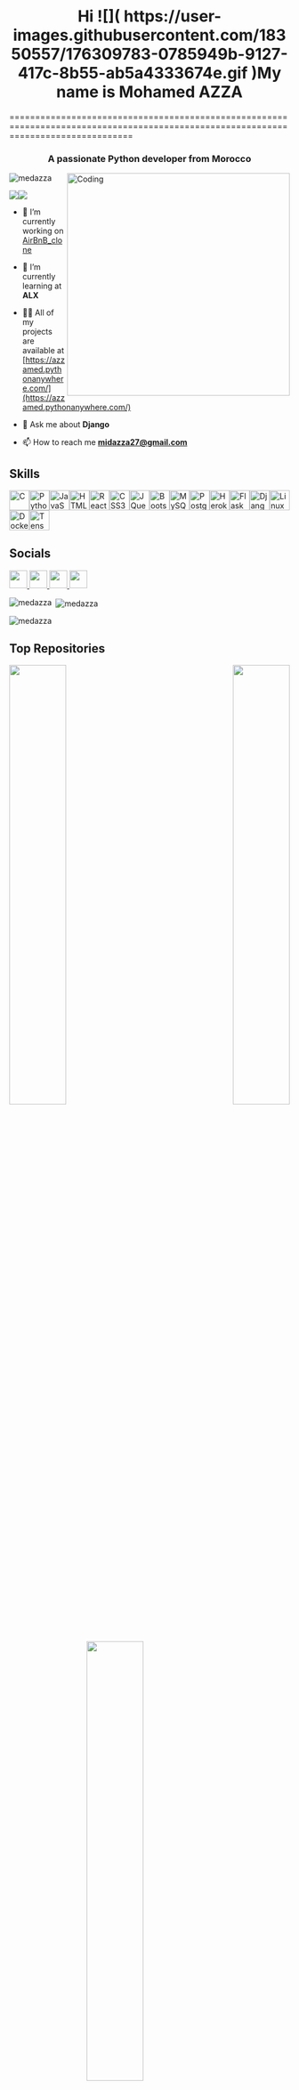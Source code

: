<h1 align="center"> Hi ![]( https://user-images.githubusercontent.com/18350557/176309783-0785949b-9127-417c-8b55-ab5a4333674e.gif )My name is Mohamed AZZA </h1>
====================================================================================================================================
<h3 align="center">A passionate Python developer from Morocco</h3>

<img align="right" alt="Coding" width="400" src="https://cdn.dribbble.com/users/926537/screenshots/4502924/python-2.gif">

<p align="left"> <img src="https://komarev.com/ghpvc/?username=medazza&label=Profile%20views&color=0e75b6&style=flat" alt="medazza" /></p>

<p><a href="https://www.github.com/medazza" target="_blank" rel="noreferrer"><img
src="https://img.shields.io/github/followers/medazza?logo=github&style=for-the-badge&color=0891b2&labelColor=000000" /></a><a href="https://www.x.com/midazza27" target="_blank" rel="noreferrer"><img src="https://img.shields.io/twitter/follow/midazza27?logo=twitter&style=for-the-badge&color=0891b2&labelColor=000000" /></a></p>

- 🔭 I’m currently working on [AirBnB_clone](https://github.com/medazza/binary_trees)

- 🌱 I’m currently learning at **ALX**

- 👨‍💻 All of my projects are available at [https://azzamed.pythonanywhere.com/](https://azzamed.pythonanywhere.com/)

- 💬 Ask me about **Django**

- 📫 How to reach me **midazza27@gmail.com**

## Skills

<p align="left">
<a href="https://docs.microsoft.com/en-us/cpp/?view=msvc-170" target="_blank" rel="noreferrer"><img src="https://raw.githubusercontent.com/danielcranney/readme-generator/main/public/icons/skills/c-colored.svg" width="36" height="36" alt="C" /></a><a href="https://www.python.org/" target="_blank" rel="noreferrer"><img src="https://raw.githubusercontent.com/danielcranney/readme-generator/main/public/icons/skills/python-colored.svg" width="36" height="36" alt="Python" /></a><a href="https://developer.mozilla.org/en-US/docs/Web/JavaScript" target="_blank" rel="noreferrer"><img src="https://raw.githubusercontent.com/danielcranney/readme-generator/main/public/icons/skills/javascript-colored.svg" width="36" height="36" alt="JavaScript" /></a><a href="https://developer.mozilla.org/en-US/docs/Glossary/HTML5" target="_blank" rel="noreferrer"><img src="https://raw.githubusercontent.com/danielcranney/readme-generator/main/public/icons/skills/html5-colored.svg" width="36" height="36" alt="HTML5" /></a><a href="https://reactjs.org/" target="_blank" rel="noreferrer"><img src="https://raw.githubusercontent.com/danielcranney/readme-generator/main/public/icons/skills/react-colored.svg" width="36" height="36" alt="React" /></a><a href="https://www.w3.org/TR/CSS/#css" target="_blank" rel="noreferrer"><img src="https://raw.githubusercontent.com/danielcranney/readme-generator/main/public/icons/skills/css3-colored.svg" width="36" height="36" alt="CSS3" /></a><a href="https://jquery.com/" target="_blank" rel="noreferrer"><img src="https://raw.githubusercontent.com/danielcranney/readme-generator/main/public/icons/skills/jquery-colored.svg" width="36" height="36" alt="JQuery" /></a><a href="https://getbootstrap.com/" target="_blank" rel="noreferrer"><img src="https://raw.githubusercontent.com/danielcranney/readme-generator/main/public/icons/skills/bootstrap-colored.svg" width="36" height="36" alt="Bootstrap" /></a><a href="https://www.mysql.com/" target="_blank" rel="noreferrer"><img src="https://raw.githubusercontent.com/danielcranney/readme-generator/main/public/icons/skills/mysql-colored.svg" width="36" height="36" alt="MySQL" /></a><a href="https://www.postgresql.org/" target="_blank" rel="noreferrer"><img src="https://raw.githubusercontent.com/danielcranney/readme-generator/main/public/icons/skills/postgresql-colored.svg" width="36" height="36" alt="PostgreSQL" /></a><a href="https://www.heroku.com/" target="_blank" rel="noreferrer"><img src="https://raw.githubusercontent.com/danielcranney/readme-generator/main/public/icons/skills/heroku-colored.svg" width="36" height="36" alt="Heroku" /></a><a href="https://flask.palletsprojects.com/en/2.0.x/" target="_blank" rel="noreferrer"><img src="https://raw.githubusercontent.com/danielcranney/readme-generator/main/public/icons/skills/flask-colored.svg" width="36" height="36" alt="Flask" /></a><a href="https://www.djangoproject.com/" target="_blank" rel="noreferrer"><img src="https://raw.githubusercontent.com/danielcranney/readme-generator/main/public/icons/skills/django-colored.svg" width="36" height="36" alt="Django" /></a><a href="https://www.linux.org" target="_blank" rel="noreferrer"><img src="https://raw.githubusercontent.com/danielcranney/readme-generator/main/public/icons/skills/linux-colored.svg" width="36" height="36" alt="Linux" /></a><a href="https://www.docker.com/" target="_blank" rel="noreferrer"><img src="https://raw.githubusercontent.com/danielcranney/readme-generator/main/public/icons/skills/docker-colored.svg" width="36" height="36" alt="Docker" /></a><a href="https://www.tensorflow.org/" target="_blank" rel="noreferrer"><img src="https://raw.githubusercontent.com/danielcranney/readme-generator/main/public/icons/skills/tensorflow-colored.svg" width="36" height="36" alt="TensorFlow" /></a>
</p>

## Socials

<p align="left"> <a href="https://discord.com/users/azza2844" target="_blank" rel="noreferrer"> <picture> <source media="(prefers-color-scheme: dark)" srcset="undefined" /> <source media="(prefers-color-scheme: light)" srcset="https://raw.githubusercontent.com/danielcranney/readme-generator/main/public/icons/socials/discord.svg" /> <img src="https://raw.githubusercontent.com/danielcranney/readme-generator/main/public/icons/socials/discord.svg" width="32" height="32" /> </picture> </a> <a href="https://www.github.com/medazza" target="_blank" rel="noreferrer"> <picture> <source media="(prefers-color-scheme: dark)" srcset="https://raw.githubusercontent.com/danielcranney/readme-generator/main/public/icons/socials/github-dark.svg" /> <source media="(prefers-color-scheme: light)" srcset="https://raw.githubusercontent.com/danielcranney/readme-generator/main/public/icons/socials/github.svg" /> <img src="https://raw.githubusercontent.com/danielcranney/readme-generator/main/public/icons/socials/github.svg" width="32" height="32" /> </picture> </a> <a href="https://www.linkedin.com/in/mohamed-azza-a2895385/" target="_blank" rel="noreferrer"> <picture> <source media="(prefers-color-scheme: dark)" srcset="https://raw.githubusercontent.com/danielcranney/readme-generator/main/public/icons/socials/linkedin-dark.svg" /> <source media="(prefers-color-scheme: light)" srcset="https://raw.githubusercontent.com/danielcranney/readme-generator/main/public/icons/socials/linkedin.svg" /> <img src="https://raw.githubusercontent.com/danielcranney/readme-generator/main/public/icons/socials/linkedin.svg" width="32" height="32" /> </picture> </a> <a href="https://www.x.com/midazza27" target="_blank" rel="noreferrer"> <picture> <source media="(prefers-color-scheme: dark)" srcset="https://raw.githubusercontent.com/danielcranney/readme-generator/main/public/icons/socials/twitter-dark.svg" /> <source media="(prefers-color-scheme: light)" srcset="https://raw.githubusercontent.com/danielcranney/readme-generator/main/public/icons/socials/twitter.svg" /> <img src="https://raw.githubusercontent.com/danielcranney/readme-generator/main/public/icons/socials/twitter.svg" width="32" height="32" /> </picture> </a></p>


<p><img align="left" src="https://github-readme-stats.vercel.app/api/top-langs?username=medazza&show_icons=true&locale=en&layout=compact" alt="medazza" /></p>

<p>&nbsp;<img align="center" src="https://github-readme-stats.vercel.app/api?username=medazza&show_icons=true&locale=en" alt="medazza" /></p>

<p><img align="center" src="https://github-readme-streak-stats.herokuapp.com/?user=medazza&" alt="medazza" /></p>

## Top Repositories

<div width="100%" align="center"><a href="https://github.com/medazza/alx-low_level_programming" align="left"><img align="left" width="45%" src="https://github-readme-stats.vercel.app/api/pin/?username=medazza&repo=alx-low_level_programming&title_color=3382ed&text_color=ffffff&icon_color=0891b2&bg_color=000000&hide_border=true&locale=en" /></a><a href="https://github.com/medazza/alx-system_engineering-devops" align="right"><img align="right" width="45%" src="https://github-readme-stats.vercel.app/api/pin/?username=medazza&repo=alx-system_engineering-devops&title_color=3382ed&text_color=ffffff&icon_color=0891b2&bg_color=000000&hide_border=true&locale=en" /></a>
</div>
<div width="100%" align="center"><a href="https://github.com/medazza/alx-higher_level_programming" align="left"><img align="center" width="45%" src="https://github-readme-stats.vercel.app/api/pin/?username=medazza&repo=alx-higher_level_programming&title_color=3382ed&text_color=ffffff&icon_color=0891b2&bg_color=000000&hide_border=true&locale=en" /></a></div>
